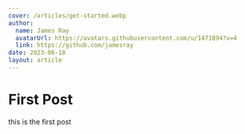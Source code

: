 ```yaml
---
cover: /articles/get-started.webp
author:
  name: James Ray
  avatarUrl: https://avatars.githubusercontent.com/u/1471894?v=4
  link: https://github.com/jamesray
date: 2023-06-18
layout: article
---
```


# First Post

this is the first post
